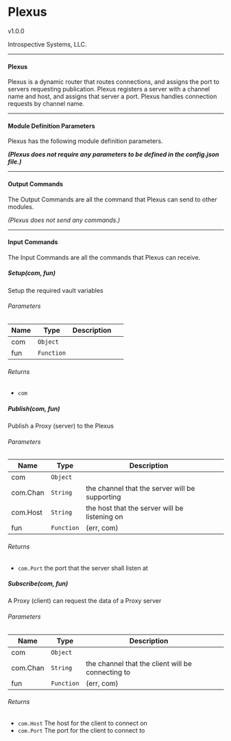 # Plexus

v1.0.0

Introspective Systems, LLC.


---
#### Plexus

Plexus is a dynamic router that routes connections, and assigns the
port to servers requesting publication. Plexus registers a server with a
channel name and host, and assigns that server a port. Plexus handles
connection requests by channel name.



---

#### Module Definition Parameters

Plexus has the following module definition parameters.

***(Plexus does not require any parameters to be defined in the
config.json file.)***

---

#### Output Commands

The Output Commands are all the command that Plexus can send to
other modules.

*(Plexus does not send any commands.)*

---

#### Input Commands
The Input Commands are all the commands that Plexus can
receive.


##### Setup(com, fun)

Setup the required vault variables


###### Parameters

| Name | Type | Description |  |
| ---- | ---- | ----------- | -------- |
| com | `Object`  |  | &nbsp; |
| fun | `Function`  |  | &nbsp; |




###### Returns


- `com`  



##### Publish(com, fun)

Publish a Proxy (server) to the Plexus




###### Parameters

| Name | Type | Description |  |
| ---- | ---- | ----------- | -------- |
| com | `Object`  |  | &nbsp; |
| com.Chan | `String`  | the channel that the server will be supporting | &nbsp; |
| com.Host | `String`  | the host that the server will be listening on | &nbsp; |
| fun | `Function`  | (err, com) | &nbsp; |




###### Returns


- `com.Port`  the port that the server shall listen at



##### Subscribe(com, fun)

A Proxy (client) can request the data of a Proxy server




###### Parameters

| Name | Type | Description |  |
| ---- | ---- | ----------- | -------- |
| com | `Object`  |  | &nbsp; |
| com.Chan | `String`  | the channel that the client will be connecting to | &nbsp; |
| fun | `Function`  | (err, com) | &nbsp; |




###### Returns


- `com.Host`  The host for the client to connect on
- `com.Port`  The port for the client to connect to
